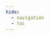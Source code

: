 ```yaml
---
hide:
  - navigation
  - toc
---
```


<div class="gallery"></div> 

<script>
// get url params and check if door is one of them
var urlParams = new URLSearchParams(window.location.search);
if(urlParams.has('gamified')) {
	alert("You have chosen the gamified version!");
}

let section = 'work'

function init(){

	counter = 0;
	data.work.values.forEach(function(row) {
		let galleryItem = document.createElement('div');
		galleryItem.className = 'gallery-item';

		let link = document.createElement('a');
		link.href = 'projects/?id='+counter; // Assuming the second column in the sheet is the URL
		counter++;

		let img = document.createElement('img');
		img.src = '../'+section+'/images/'+row[4]; // Assuming the first column in the sheet is the image name
		img.alt = row[1]; // Assuming the third column in the sheet is the alt text

		let caption = document.createElement('div');
		caption.className = 'caption';
		caption.innerHTML = row[0]+'<br>'+row[1]; 
		
		img.style.filter = "grayscale(100%)";
		img.onmouseover = function() {
			img.style.filter = "grayscale(0%)";
		}
		img.onmouseout = function() {
			img.style.filter = "grayscale(100%)";
		}
		caption.onmouseover = function() {
			img.style.filter = "grayscale(0%)";
		}
		caption.onmouseout = function() {
			img.style.filter = "grayscale(100%)";
		}

		link.appendChild(img);
		link.appendChild(caption);
		galleryItem.appendChild(link);

		document.querySelector('.gallery').appendChild(galleryItem);
		let tags = row[6]; // Assuming the ninth column in the sheet contains the tags
		if (tags) {
			let tagList = tags.split(','); // Split the tags by comma
			let tagContainer = document.createElement('div');
			tagContainer.className = 'tag-container';

			tagList.forEach(function(tag) {
				let tagItem = document.createElement('div');
				tagItem.className = 'tag';
				tagItem.textContent = tag.trim();

				tagContainer.appendChild(tagItem);
			});

			// galleryItem.appendChild(tagContainer);
			document.querySelector('.gallery').appendChild(tagContainer);
		}

	});
}

</script>